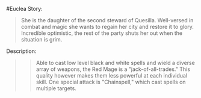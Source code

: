 #Euclea
 Story:
> She is the daughter of the second steward of Quesilla. Well-versed in combat  and magic she wants to regain her city and restore it to glory. Incredible optimistic, the rest of the party shuts her out when the situation is grim.

Description:
> > Able to cast low level black and white spells and wield a diverse array of weapons, the Red Mage is a "jack-of-all-trades." This quality however makes them less powerful at each individual skill. One special attack is "Chainspell," which cast spells on multiple targets.
 
 

